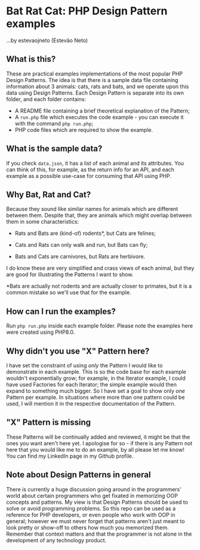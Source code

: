 # Bat Rat Cat: PHP Design Pattern examples

...by estevaojneto (Estevão Neto)


## What is this?

These are practical examples implementations of the most popular PHP Design Patterns. The idea is that there is a sample data file containing information about 3 animals: cats, rats and bats, and we operate upon this data using Design Patterns. Each Design Pattern is separate into its own folder, and each folder contains:

- A README file containing a brief theoretical explanation of the Pattern;
- A `run.php` file which executes the code example - you can execute it with the command `php run.php`;
- PHP code files which are required to show the example.


## What is the sample data?

If you check `data.json`, it has a list of each animal and its attributes. You can think of this, for example, as the return info for an API, and each example as a possible use-case for consuming that API using PHP.


## Why Bat, Rat and Cat?

Because they sound like similar names for animals which are different between them. Despite that, they are animals which might overlap between them in some characteristics:


- Rats and Bats are (kind-of) rodents*, but Cats are felines;

- Cats and Rats can only walk and run, but Bats can fly;

- Bats and Cats are carnivores, but Rats are herbivore.


I do know these are very simplified and crass views of each animal, but they are good for illustrating the Patterns I want to show.

*Bats are actually not rodents and are actually closer to primates, but it is a common mistake so we'll use that for the example.

## How can I run the examples?

Run `php run.php` inside each example folder. Please note the examples here were created using PHP8.0.


## Why didn't you use "X" Pattern here?

I have set the constraint of using *only* the Pattern I would like to demonstrate in each example. This is so the code base for each example wouldn't exponentially grow; for example, in the Iterator example, I could have used Factories for each Iterator; the simple example would then expand to something much bigger. So I have set a goal to show only *one* Pattern per example.
In situations where more than one pattern could be used, I will mention it in the respective documentation of the Pattern.


## "X" Pattern is missing

These Patterns will be continually added and reviewed, it might be that the ones you want aren't here yet. I apologise for so - if there is any Pattern not here that you would like me to do an example, by all please let me know! You can find my LinkedIn page in my Github profile.

## Note about Design Patterns in general

There is currently a huge discussion going around in the programmers' world about certain programmers who get fixated in memorizing OOP concepts and patterns. My view is that Design Patterns should be used to solve or avoid programming problems. So this repo can be used as a reference for PHP developers, or even people who work with OOP in general; however we must never forget that patterns aren't just meant to look pretty or show-off to others how much you memorized them. Remember that context matters and that the programmer is not alone in the development of any technology product.

